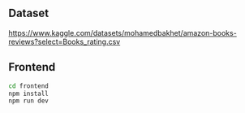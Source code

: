 ## Dataset

https://www.kaggle.com/datasets/mohamedbakhet/amazon-books-reviews?select=Books_rating.csv

## Frontend

```bash
cd frontend
npm install
npm run dev
```



